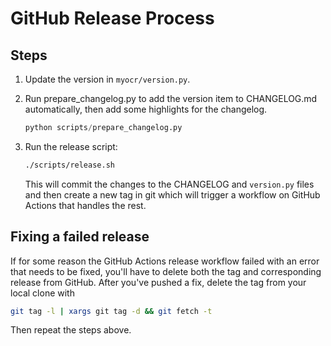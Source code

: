 # GitHub Release Process

## Steps

1. Update the version in `myocr/version.py`.

2. Run prepare_changelog.py to add the version item to CHANGELOG.md automatically, then add some highlights for the changelog.

    ```python
    python scripts/prepare_changelog.py
    ```

3. Run the release script:

    ```bash
    ./scripts/release.sh
    ```

    This will commit the changes to the CHANGELOG and `version.py` files and then create a new tag in git
    which will trigger a workflow on GitHub Actions that handles the rest.

## Fixing a failed release

If for some reason the GitHub Actions release workflow failed with an error that needs to be fixed, you'll have to delete both the tag and corresponding release from GitHub. After you've pushed a fix, delete the tag from your local clone with

```bash
git tag -l | xargs git tag -d && git fetch -t
```

Then repeat the steps above.
